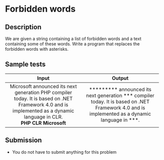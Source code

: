# Forbidden words

## Description
We are given a string containing a list of forbidden words and a text containing some of these words.
Write a program that replaces the forbidden words with asterisks.

## Sample tests

| Input | Output |
|:-----:|:------:|
| Microsoft announced its next generation PHP compiler today. It is based on .NET Framework 4.0 and is implemented as a dynamic language in CLR.<br>**PHP** **CLR** **Microsoft** | \*\*\*\*\*\*\*\*\* announced its next generation \*\*\* compiler today. It is based on .NET Framework 4.0 and is implemented as a dynamic language in \*\*\*. |

## Submission
- You do not have to submit anything for this problem

